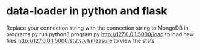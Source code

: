 # data-loader in python and flask
Replace your connection string with the connection string to MongoDB in programs.py
run python3 program.py 
http://127.0.0.1:5000/load  to load new files
http://127.0.0.1:5000/stats/v1/measure to view the stats 
